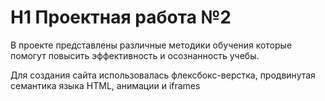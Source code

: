# H1 Проектная работа №2 
<p>В проекте представлены различные методики обучения которые помогут повысить эффективность и осознанность учебы.</p>
<p>Для создания сайта использовалась флексбокс-верстка, продвинутая семантика языка HTML, анимации и iframes</p>
